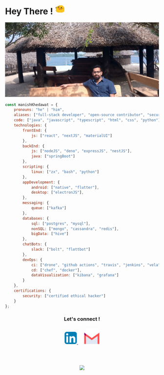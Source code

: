 
# Hey There ! <img width="30" src="assets/blob_excited.gif" alt="excited blob" />
![Header](assets/header.jpeg "Header")


```javascript
const manishKhedawat = {
    pronouns: "he" | "him",
    aliases: ["full-stack developer", "open-source contributor", "security professional"],
    code: ["java", "javascript", "typescript", "html", "css", "python"],
    technologies: {
        frontEnd: {
            js: ["react", "nextJS", "materialUI"]
        },
        backEnd: {
            js: ["nodeJS", "deno", "expressJS", "nestJS"],
            java: ["springBoot"]
        },
        scripting: {
            linux: ["zx", "bash", "python"]
        },
        appDevelopment: {
            android: ["native", "flutter"],
            desktop: ["electronJS"],
        },
        messaging: {
            queue: ["kafka"]
        },
        databases: {
            sql: ["postgres", "mysql"],
            nonSQL: ["mongo", "cassandra", "redis"],
            bigData: ["hive"]
        },
        chatBots: {
            slack: ["bolt", "flottbot"]
        },
        devOps: {
            ci: ["drone", "github actions", "travis", "jenkins", "vela"],
            cd: ["chef", "docker"],
            dataVisualization: ["kibana", "grafana"]
        }
    },
    certifications: {
        security: ["certified ethical hacker"]
    }
};
```

<div align="center"> 
<h3>Let's connect ! <h3>

<a href="https://linkedin.com/in/mkkhedawat/" target="_blank">
<img alt="Linkedin" height="40" src="assets/icon-linkedin.png" />
</a>
&nbsp;&nbsp;&nbsp;&nbsp;
<a href="mailto:writetomansa@gmail.com">
<img alt="Email" height="50" src="assets/icon-email.png" />
</a>

</div>

<br/><br/>
<div align="center" ><img src="https://profile-counter.glitch.me/{mkkhedawat}/count.svg"/></div>
